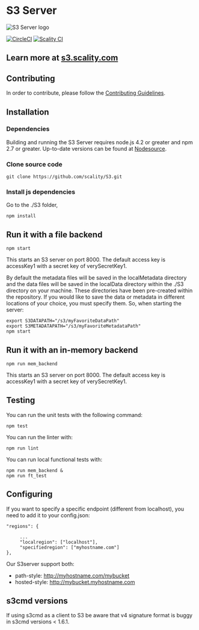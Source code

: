 # S3 Server

![S3 Server logo](res/Scality-S3-Server-Logo-Large.png)

[![CircleCI][badgepub]](https://circleci.com/gh/scality/S3)
[![Scality CI][badgepriv]](http://ci.ironmann.io/gh/scality/S3)

## Learn more at [s3.scality.com](http://s3.scality.com)

## Contributing

In order to contribute, please follow the
[Contributing Guidelines](
https://github.com/scality/Guidelines/blob/master/CONTRIBUTING.md).

## Installation

### Dependencies

Building and running the S3 Server requires node.js 4.2 or greater and npm 2.7
or greater. Up-to-date versions can be found at
[Nodesource](https://github.com/nodesource/distributions).

### Clone source code

```shell
git clone https://github.com/scality/S3.git
```

### Install js dependencies

Go to the ./S3 folder,

```shell
npm install
```

## Run it with a file backend

```shell
npm start
```

This starts an S3 server on port 8000.
The default access key is accessKey1 with
a secret key of verySecretKey1.

By default the metadata files will be saved in the
localMetadata directory and the data files will be saved
in the localData directory within the ./S3 directory on your
machine.  These directories have been pre-created within the
repository.  If you would like to save the data or metadata in
different locations of your choice, you must specify them. So,
when starting the server:

```shell
export S3DATAPATH="/s3/myFavoriteDataPath"
export S3METADATAPATH="/s3/myFavoriteMetadataPath"
npm start
```

## Run it with an in-memory backend

```shell
npm run mem_backend
```

This starts an S3 server on port 8000.
The default access key is accessKey1 with
a secret key of verySecretKey1.

## Testing

You can run the unit tests with the following command:

```shell
npm test
```

You can run the linter with:

```shell
npm run lint
```

You can run local functional tests with:

```shell
npm run mem_backend &
npm run ft_test
```

## Configuring

If you want to specify a specific endpoint (different from localhost),
you need to add it to your config.json:

```shell
"regions": {

     ...
     "localregion": ["localhost"],
     "specifiedregion": ["myhostname.com"]
},
```

Our S3server support both:
- path-style: http://myhostname.com/mybucket
- hosted-style: http://mybucket.myhostname.com

## s3cmd versions

If using s3cmd as a client to S3 be aware that v4 signature format
is buggy in s3cmd versions < 1.6.1.

[badgepub]: https://circleci.com/gh/scality/S3.svg?style=svg
[badgepriv]: http://ci.ironmann.io/gh/scality/S3.svg?style=svg&circle-token=1f105b7518b53853b5b7cf72302a3f75d8c598ae
